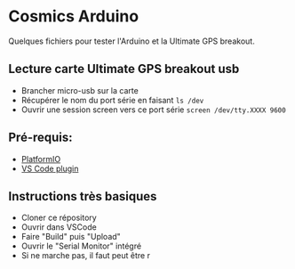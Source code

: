 # Cosmics Arduino

Quelques fichiers pour tester l'Arduino et la Ultimate GPS breakout.

## Lecture carte Ultimate GPS breakout usb

- Brancher micro-usb sur la carte
- Récupérer le nom du port série en faisant `ls /dev`
- Ouvrir une session screen vers ce port série `screen /dev/tty.XXXX 9600`

## Pré-requis:

- [PlatformIO](https://docs.platformio.org/en/stable/core/installation/index.html)
- [VS Code plugin](https://platformio.org/install/ide?install=vscode)

## Instructions très basiques

- Cloner ce répository
- Ouvrir dans VSCode
- Faire "Build" puis "Upload"
- Ouvrir le "Serial Monitor" intégré
- Si ne marche pas, il faut peut être r
